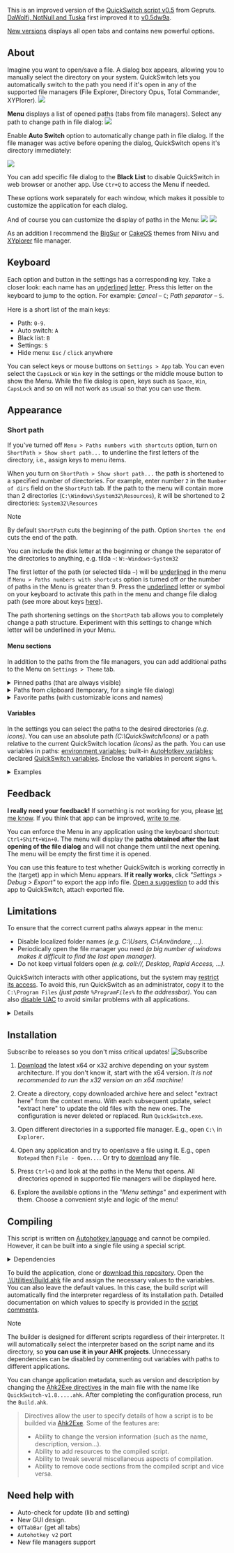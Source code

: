 This is an improved version of the [QuickSwitch script v0.5](https://github.com/gepruts/QuickSwitch) from Gepruts. [DaWolfi, NotNull and Tuska](https://www.voidtools.com/forum/viewtopic.php?t=9881) first improved it to [v0.5dw9a](https://www.voidtools.com/forum/download/file.php?id=2235).

[New versions](https://github.com/JoyHak/QuickSwitch/releases) displays all open tabs and contains new powerful options. 

## About

Imagine you want to open/save a file. A dialog box appears, allowing you to manually select the directory on your system. QuickSwitch lets you automatically switch to the path you need if it's open in any of the supported file managers (File Explorer, Directory Opus, Total Commander, XYPlorer). 
![](https://github.com/JoyHak/QuickSwitch/blob/main/Images/white.png)

**Menu** displays a list of opened paths (tabs from file managers). Select any path to change path in file dialog:
![](https://github.com/JoyHak/QuickSwitch/blob/main/Images/menu.gif)

Enable **Auto Switch** option to automatically change path in file dialog. If the file manager was active before opening the dialog, QuickSwitch opens it's directory immediately:

![](https://github.com/JoyHak/QuickSwitch/blob/main/Images/autoswitch.gif)

You can add specific file dialog to the **Black List** to disable QuickSwitch in web browser or another app. Use `Ctr+Q` to access the Menu if needed.

These options work separately for each window, which makes it possible to customize the application for each dialog.

And of course you can customize the display of paths in the Menu:
![](https://github.com/JoyHak/QuickSwitch/blob/main/Images/settings.png)
![](https://github.com/JoyHak/QuickSwitch/blob/main/Images/settings.gif)

As an addition I recommend the [BigSur](https://www.deviantart.com/niivu/art/Big-Sur-2-Windows-10-Themes-861727886) or [CakeOS](https://www.deviantart.com/niivu/art/cakeOS-2-0-for-Windows-11-953541433) themes from Niivu and [XYplorer](https://www.xyplorer.com/index.php) file manager.

## Keyboard

Each option and button in the settings has a corresponding key.
Take a closer look: each name has an u̲n̲d̲e̲r̲l̲i̲n̲e̲d̲ l̲e̲t̲t̲e̲r̲. Press this letter on the keyboard to jump to the option. For example:
 _C̲ancel_ – `C`; _Path s̲eparator_  – `S`.

Here is a short list of the main keys:
- Path: `0-9`.
- Auto switch: `A`
- Black list: `B`
- Settings: `S`
- Hide menu: `Esc` / `click` anywhere

You can select keys or mouse buttons on `Settings > App` tab. You can even select the `CapsLock` or `Win` key in the settings or the middle mouse button to show the Menu. While the file dialog is open, keys such as `Space`, `Win`, `CapsLock` and so on will not work as usual so that you can use them.

## Appearance
### Short path
If you've turned off `Menu > Paths numbers with shortcuts` option, turn on `ShortPath > Show short path...` to underline the first letters of the directory, i.e., assign keys to menu items.

When you turn on `ShortPath > Show short path...` the path is shortened to a specified number of directories. For example, enter number `2` in the `Number of dirs` field on the `ShortPath` tab. If the path to the menu will contain more than 2 directories (`C:\Windows\System32\Resources`), it will be shortened to 2 directories: `System32\Resources`

> [!NOTE]
> By default `ShortPath` cuts the beginning of the path. Option `Shorten the end` cuts the end of the path.

You can include the disk letter at the beginning or change the separator of the directories to anything, e.g. tilda `~`: `W:~Windows~System32`

The first letter of the path (or selected tilda `~`) will be <ins>underlined</ins> in the menu if `Menu > Paths numbers with shortcuts` option is turned off _or_ the number of paths in the Menu is greater than 9. Press the <ins>underlined</ins> letter or symbol on your keyboard to activate this path in the menu and change file dialog path (see more about keys [here](https://github.com/JoyHak/QuickSwitch/edit/main/README.md#keyboard)).

The path shortening settings on the `ShortPath`‬ tab allows you to completely change a path structure. Experiment with this settings to change which letter will be underlined in your Menu.

#### Menu sections
In addition to the paths from the file managers, you can add additional paths to the Menu on `Settings > Theme` tab.

<details><summary>Pinned paths (that are always visible)</summary> 

If you want some paths to appear permanently in the Menu, you can pin them. To do this, enable the `Settings > Theme > Show pinned paths`  option and select a key or mouse button at  `Settings > App > Pin path...`. Close the settings and open the Menu. Hold down the selected key and left click on any path. Now it is pinned and it will be stored in the configuration. You will see this path on every restart. 

If you turn this option off, the paths will no longer be displayed. If you turn it on, all pinned paths will be displayed again. If you want to delete all pinned paths, check `Settings > Reset > Delete favorite paths` and press `Enter`.

If you want to see the same paths in the list of fixed paths and from file managers *(for example, it is easier for you to find a path by knowing the icon of a file manager)*, disable the `Settings > Menu > Delete duplicate paths` option.

</details>

<details><summary>Paths from clipboard (temporary, for a single file dialog)</summary> 

You can copy any file or directory path (or any [variable](https://github.com/JoyHak/QuickSwitch#variables)) and it will appear in the Menu. All copied paths will remain in the Menu until you open the file dialog in another application. If you switch between file dialogs of different applications, the copied paths will disappear after switching. If you do not want a path to disappear, pin it. 

<img width="616" height="683" alt="Clipboard" src="https://github.com/user-attachments/assets/0014e6fc-74df-4936-b683-9c35a2d95068" />

Copied paths will not disappear if you force the Menu to appear using `Ctrl+Shift+Win+0` combination. It can help you open the copied paths in multiple applications. If you copy the path to a file, QuickSwitch will use the directory with that file by removing everything after the last slash `\`.

<img width="614" height="593" alt="clipboard2" src="https://github.com/user-attachments/assets/09237a63-2264-4050-9a8c-b0501536fd27" />

The option works in the background and analyzes the clipboard for the presence of a path when changing it. If several paths separated by line breaks (multi-line text) have been copied, they will be added to the Menu individually. 

Background analysis is temporarily disabled when requesting paths from other file managers *(if the `Settings > Theme > Show file managers paths` option is enabled)*, as their data is exchanged via the clipboard. If the request takes a very long time *(e.g., QuickSwitch creates the configuration for Total Commander)*, clipboard analysis will be turned off until all paths are fully received.

</details>

<details><summary>Favorite paths (with customizable icons and names)</summary>  
 
If you have many paths and want to customize how they are displayed in the Menu, enable the `Settings > Theme > Show favorite paths` option. The option works with `.lnk` shortcuts (links) from the directory you specified in the input field next to it. [Create a shortcut](https://www.thewindowsclub.com/create-desktop-shortcut-windows-10) to any directory or file in it (in this case the directory it is in will be used). From the context Menu, open the shortcut's "properties" and click on the "shortcut" tab. 

<img width="1920" height="1920" alt="properties" src="https://github.com/user-attachments/assets/ec65e78b-26cb-4989-a71b-a14c6ea964bf" />

You will see editable fields that will directly affect the display of the shortcut in QuickSwitch:
- Target
- Start in (working dir.)
- Comment
- Change icon (button)

The "target" field is the main path you will see. The "start in" field will only be used if the "target" field is empty. Even if the "target" points to a file, QuickSwitch will use the file directory by removing everything after the last slash `\`. You can change the displayed path and give it any name you want in the "comment" field. This field takes precedence over displaying the full or short path (`Settings > Short path`). All fields support [variables](https://github.com/JoyHak/QuickSwitch#variables).

Let's put the `ScriptName` variable in the "comment" field. The Menu will show the internal QuickSwitch name for the shortcut named "MyFavoritePath". 

<img width="1101" height="946" alt="shell32 example" src="https://github.com/user-attachments/assets/bcb9e450-efa5-40fd-899f-3f2c37842704" />

If you leave the "comment" field empty, the Menu will show the `Temp` variable value from "target" field (e.g. path to `C:\Temp`).

You can put the path to ICO, CUR, ANI, EXE, DLL, CPL, SCR and other resource that contains icons. For example I chose the system icon "shutdown" from `shell32.dll`, however I could choose ICO from the "Icons" folder. You can create as many shortcuts as you like and customize each one.

<img width="745" height="802" alt="recusrsive favorites" src="https://github.com/user-attachments/assets/3a969435-cfe1-48e1-b603-edf64dde2ffe" />

If you have many shortcuts, you can give them names (e.g. "MyFavoritePath") that will not be visible in the Menu and arrange them in directories. Regardless of the directory structure of your favorite paths, QuickSwitch will display all `.lnk` files from all directories. 

<img width="1369" height="778" alt="structure" src="https://github.com/user-attachments/assets/f9e2dd3c-3930-4f27-a826-e3fc86799cdc" />

You can hide some shortcuts by changing or removing their extension. If there are a lot of shortcuts and you don't need them anymore, check `Settings > Reset > Delete favorite paths`. After pressing the `Enter` button, your shortcuts will be placed in the trash. You will be able to restore them before emptying the trash can.

</details>

#### Variables
In the settings you can select the paths to the desired directories *(e.g. icons)*. You can use an absolute path *(C:\QuickSwitch/Icons)* or a path relative to the current QuickSwitch location *(Icons)* as the path. You can use variables in paths: [environment variables](https://learn.microsoft.com/en-us/windows/deployment/usmt/usmt-recognized-environment-variables); built-in [AutoHotkey variables](https://www.autohotkey.com/docs/v1/Variables.htm#BuiltIn); declared [QuickSwitch variables](https://github.com/JoyHak/QuickSwitch/blob/main/Lib/Values.ahk). Enclose the variables in percent signs `%`.

<details><summary>Examples</summary>

```haml
Icons
%AppData%\Icons
%A_ScriptDir%\Icons
```
```rust
%SYSTEM_PATH%\%IconsDir%\SubDir
```  
```ruby
C:\%IconsDir%
```

 If you have enabled the `Settings > Theme > Show paths from clipboard`, all copied variables will also be expanded. For example, if you have [Cmder](https://github.com/cmderdev/cmder) or [ConEmu](https://github.com/Maximus5/ConEmu) installed you can copy the `%ConEmuDir%` text to always see the path `C:\Users\...\cmder\vendor\conemu-maximus5` in the Menu. For permanent use you can pin this path and it will be visible in the menu always (enable `Settings > Theme > Show pinned paths`).
 
 <img width="616" height="683" alt="Clipboard" src="https://github.com/user-attachments/assets/80ea3b3d-9eec-4629-aa64-38b35a28ab92" />


</details>

## Feedback

**I really need your feedback!** If something is not working for you, please [let me know](https://github.com/JoyHak/QuickSwitch/issues/new?template=bug-report.yaml). If you think that app can be improved, [write to me](https://github.com/JoyHak/QuickSwitch/issues/new?template=feature-request.yaml).

You can enforce the Menu in any application using the keyboard shortcut: `Ctrl+Shift+Win+0`. The menu will display the **paths obtained after the last opening of the file dialog** and will not change them until the next opening. The menu will be empty the first time it is opened.

You can use this feature to test whether QuickSwitch is working correctly in the (target) app in which Menu appears. **If it really works**, click _"Settings > Debug > Export"_ to export the app info file. [Open a suggestion](https://github.com/JoyHak/QuickSwitch/issues/new?template=feature-request.yaml) to add this app to QuickSwitch, attach exported file. 

## Limitations

To ensure that the correct current paths always appear in the menu:
- Disable localized folder names *(e.g. C:\Users, C:\Användare, ...).*                       
- Periodically open the file manager you need *(a big number of windows makes it difficult to find the last open manager).*
- Do not keep virtual folders open *(e.g. coll://, Desktop, Rapid Access, ...).*

QuickSwitch interacts with other applications, but the system may [restrict its access](https://learn.microsoft.com/en-us/previous-versions/windows/it-pro/windows-10/security/threat-protection/security-policy-settings/user-account-control-allow-uiaccess-applications-to-prompt-for-elevation-without-using-the-secure-desktop). To avoid this, run QuickSwitch as an administrator, copy it to the `C:\Program Files` _(just paste `%ProgramFiles%` to the addressbar)_. You can also [disable UAC](https://superuser.com/a/1773044) to avoid similar problems with all applications.

<details><summary>Details</summary>

QuickSwitch is written in AutoHotkey, which uses WinAPI. It sends messages to other file managers and receives information about the current file dialog and its contents. For these actions to work correctly, it is required that **the target process is not running as an administrator** or QuickSwitch is running with UI access (if it is not a compiled `.ahk` file) or as an administrator. The reason for this is [UIPI](https://learn.microsoft.com/en-us/previous-versions/windows/it-pro/windows-10/security/threat-protection/security-policy-settings/user-account-control-allow-uiaccess-applications-to-prompt-for-elevation-without-using-the-secure-desktop):

> User Interface Privilege Isolation (UIPI) implements restrictions in the Windows subsystem that prevent lower-privilege applications from sending messages or installing hooks in higher-privilege processes. Higher-privilege applications are permitted to send messages to lower-privilege processes. UIPI doesn't interfere with or change the behavior of messages between applications at the same privilege (or integrity) level.

You can also [disable UAC](https://superuser.com/a/1773044) and use low-level or powerful antivirus _(Crowdstrike, Eset Endpoint Security)_ for full control over running applications. Modern viruses [does not require admin privileges](https://security.stackexchange.com/a/183149) to interact with the system. However, they can obtain admin rights by [exploiting Windows vulnerability](https://community.spiceworks.com/t/how-does-malware-actually-gain-admin-access-to-a-pc-without-av/329471).
</details>

## Installation
Subscribe to releases so you don't miss critical updates!
![Subscribe](https://github.com/user-attachments/assets/57eb9a93-fc9d-4dfd-bfb0-00720c2911f1)

1. [Download](https://github.com/JoyHak/QuickSwitch/releases) the latest x64 or x32 archive depending on your system architecture. If you don't know it, start with the x64 version. *It is not recommended to run the x32 version on an x64 machine!*

2. Create a directory, copy downloaded archive here and select "extract here" from the context menu. With each subsequent update, select "extract here" to update the old files with the new ones. The configuration is never deleted or replaced. Run `QuickSwitch.exe`.

3. Open different directories in a supported file manager. E.g., open `C:\` in `Explorer`.

4. Open any application and try to open\save a file using it. E.g., open `Notepad` then `File - Open...`. Or try to [download](https://github.com/JoyHak/QuickSwitch/releases) any file.

5. Press `Ctrl+Q` and look at the paths in the Menu that opens. All directories opened in supported file managers will be displayed here.

6. Explore the available options in the _"Menu settings"_ and experiment with them. Choose a convenient style and logic of the menu!

## Compiling	

This script is written on  [Autohotkey language](https://en.m.wikipedia.org/wiki/AutoHotkey) and cannot be compiled. However, it can be built into a single file using a special script.

<details><summary>Dependencies</summary>

Required applications:
- `Autohotkey` interpreter (v1.1.37.02 Unicode and v2.0.19): https://www.autohotkey.com/download
- `Ahk2Exe` builder to create EXE from AHK. It's included in AHK installer: `C:\Program Files\AutoHotkey\Compiler\Ahk2Exe.exe`</br>
    - Can be downloaded from here: https://github.com/AutoHotkey/Ahk2Exe </br>
    - Can be installed using the script: `C:\Program Files\AutoHotkey\UX\install-Ahk2Exe.ahk`</br>
    *Directory depends on your autohotkey installation and can be found automatically. See below.*</br></br>

> Autohotkey v1.1.37.02 is an **outdated version.** If you want to start learning this language, learn `v2.0.19+`. QuickSwitch needs to be updated from `v1` to `v2`! 

Optional `7zG.exe` to create an archives with the required files: https://7-zip.org

</details>

To build the application, clone or [download this repository](https://github.com/JoyHak/QuickSwitch/archive/refs/heads/main.zip). Open the [.\Utilities\Build.ahk](https://github.com/JoyHak/QuickSwitch/blob/main/Utilities/Build.ahk) file and assign the necessary values to the variables. You can also leave the default values. In this case, the build script will automatically find the interpreter regardless of its installation path. Detailed documentation on which values to specify is provided in the [script comments](https://github.com/JoyHak/QuickSwitch/blob/main/Utilities/Build.ahk).

> [!NOTE]
> The builder is designed for different scripts regardless of their interpreter. It will automatically select the interpreter based on the script name and its directory, so **you can use it in your AHK projects**. Unnecessary dependencies can be disabled by commenting out variables with paths to different applications.

You can change application metadata, such as version and description by changing the [Ahk2Exe directives](https://www.autohotkey.com/docs/v1/misc/Ahk2ExeDirectives.htm#Bin)  in the main file with the name like `QuickSwitch-v1.8.....ahk`. After completing the configuration process, run the `Build.ahk`.

> Directives allow the user to specify details of how a script is to be builded via [Ahk2Exe](https://www.autohotkey.com/docs/v1/Scripts.htm#ahk2exe). Some of the features are:
>
> - Ability to change the version information (such as the name, description, version...).
> - Ability to add resources to the compiled script.
> - Ability to tweak several miscellaneous aspects of compilation.
> - Ability to remove code sections from the compiled script and vice versa.

## Need help with
- Auto-check for update (lib and setting)
- New GUI design.
- `QTTabBar` (get all tabs)
- `Autohotkey v2` port
- New file managers support








